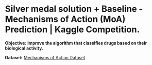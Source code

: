 # Silver medal solution + Baseline - Mechanisms of Action (MoA) Prediction | Kaggle Competition.

**Objective: Improve the algorithm that classifies drugs based on their biological activity.**

**Dataset:** [Mechanisms of Action Dataset](https://www.kaggle.com/c/lish-moa/data)

